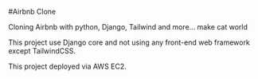 #Airbnb Clone

Cloning Airbnb with python, Django, Tailwind and more... make cat world

This project use Django core and not using any front-end web framework except TailwindCSS.

This project deployed via AWS EC2.

